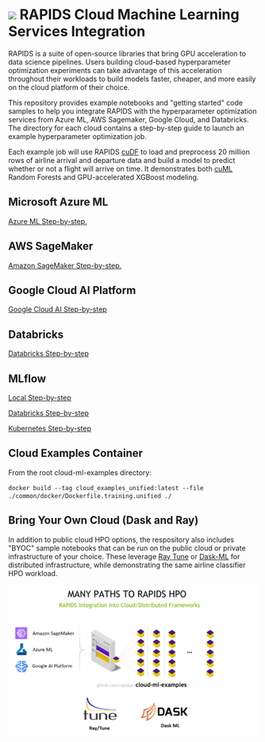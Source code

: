 # <div align="left"><img src="img/rapids_logo.png" width="90px"/>&nbsp;RAPIDS Cloud Machine Learning Services Integration</div>

RAPIDS is a suite of open-source libraries that bring GPU acceleration
to data science pipelines. Users building cloud-based hyperparameter
optimization experiments can take advantage of this acceleration
throughout their workloads to build models faster, cheaper, and more
easily on the cloud platform of their choice.

This repository provides example notebooks and "getting started" code
samples to help you integrate RAPIDS with the hyperparameter
optimization services from Azure ML, AWS Sagemaker, Google
Cloud, and Databricks. The directory for each cloud contains a step-by-step guide to
launch an example hyperparameter optimization job.

Each example job will use RAPIDS
[cuDF](https://github.com/rapidsai/cudf) to load and preprocess 20
million rows of airline arrival and departure data and build a model
to predict whether or not a flight will arrive on time. It
demonstrates both [cuML](https://github.com/rapidsai/cuml) Random
Forests and GPU-accelerated XGBoost modeling.

## Microsoft Azure ML
[Azure ML Step-by-step.](https://github.com/rapidsai/cloud-ml-examples/blob/main/azure/README.md "Azure Deployment Guide")

## AWS SageMaker
[Amazon SageMaker Step-by-step.](https://github.com/rapidsai/cloud-ml-examples/blob/main/aws/README.md "SageMaker Deployment Guide")

## Google Cloud AI Platform
[Google Cloud AI Step-by-step](https://github.com/rapidsai/cloud-ml-examples/blob/main/gcp/README.md "GCP Deployment Guide")

## Databricks
[Databricks Step-by-step](https://github.com/rapidsai/cloud-ml-examples/blob/main/databricks/README.md "Databricks Cloud Deployment Guide")

## MLflow
[Local Step-by-step](https://github.com/rapidsai/cloud-ml-examples/blob/main/mlflow_project/local_environment/README.md "Local MLflow Deployment with RAPIDS")

[Databricks Step-by-step](https://github.com/rapidsai/cloud-ml-examples/blob/main/mlflow_project/local_environment/README-Databricks.md "Databricks MLflow Deployment with RAPIDS")

[Kubernetes Step-by-step](https://github.com/rapidsai/cloud-ml-examples/blob/main/mlflow_project/docker_environment/README.md "Kubernetes MLflow Deployment with RAPIDS")

## Cloud Examples Container
From the root cloud-ml-examples directory:
```shell script
docker build --tag cloud_examples_unified:latest --file ./common/docker/Dockerfile.training.unified ./
```


## Bring Your Own Cloud (Dask and Ray)

In addition to public cloud HPO options, the respository also includes
"BYOC" sample notebooks that can be run on the public cloud or private
infrastructure of your choice. These leverage [Ray Tune](ray) or
[Dask-ML](dask) for distributed infrastructure, while demonstrating
the same airline classifier HPO workload.

![Logo](aws/img/rapids_hpo.png)
